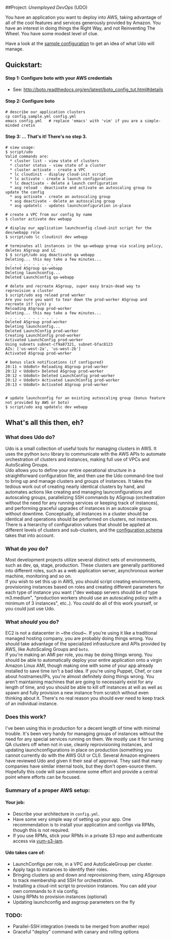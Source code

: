 ##Project: *Unemployed DevOps* (UDO)

You have an application you want to deploy into AWS, taking advantage of all of the cool features and services generously provided by Amazon. You have an interest in doing things the Right Way, and not Reinventing The Wheel. You have some modest level of clue.

Have a look at the [sample configuration](config.sample.yml) to get an idea of what Udo
will manage.

## Quickstart:  

#### Step 1: Configure boto with your AWS credentials
* See: http://boto.readthedocs.org/en/latest/boto_config_tut.html#details

#### Step 2: Configure boto
```
# describe our application clusters
cp config.sample.yml config.yml
emacs config.yml   # replace 'emacs' with 'vim' if you are a simple-minded cretin
```

#### Step 3: ... That's it! There's no step 3.
```
# view usage:
$ script/udo
Valid commands are:
  * cluster list - view state of clusters
  * cluster status - view state of a cluster
  * cluster activate - create a VPC
  * lc cloudinit - display cloud-init script
  * lc activate - create a launch configuration
  * lc deactivate - delete a launch configuration
  * asg reload - deactivate and activate an autoscaling group to update the config
  * asg activate - create an autoscaling group
  * asg deactivate - delete an autoscaling group
  * asg updatelc - updates launchconfiguration in-place

# create a VPC from our config by name
$ cluster activate dev webapp

# display our application launchconfig cloud-init script for the dev/webapp role
$ script/udo lc cloudinit dev webapp   

# terminates all instances in the qa-webapp group via scaling policy, deletes ASgroup and LC
$ $ script/udo asg deactivate qa webapp
Deleting... this may take a few minutes...
. . . . . . . . . . . .
Deleted ASgroup qa-webapp
Deleting launchconfig...
Deleted LaunchConfig qa-webapp

# delete and recreate ASgroup, super easy brain-dead way to reprovision a cluster
$ script/udo asg reload prod worker
Are you sure you want to tear down the prod-worker ASgroup and recreate it? (y/n) y
Reloading ASgroup prod-worker
Deleting... this may take a few minutes...
. . . . . . . . . . . . 
Deleted ASgroup prod-worker
Deleting launchconfig...
Deleted LaunchConfig prod-worker
Creating LaunchConfig prod-worker
Activated LaunchConfig prod-worker
Using subnets subnet-cf9a87321, subnet-bfac8123
AZs: ['us-west-2a', 'us-west-2b']
Activated ASgroup prod-worker

# bonus slack notifications (if configured)
20:11 < UdoBot> Reloading ASgroup prod-worker
20:12 < UdoBot> Deleted ASgroup prod-worker
20:12 < UdoBot> Deleted LaunchConfig prod-worker
20:12 < UdoBot> Activated LaunchConfig prod-worker
20:13 < UdoBot> Activated ASgroup prod-worker


# update launchconfig for an existing autoscaling group (bonus feature not provided by AWS or boto)
$ script/udo asg updatelc dev webapp
```


## What's all this then, eh?

### What does Udo do?
Udo is a small collection of useful tools for managing clusters in AWS. It uses the python `boto` library to communicate with the AWS APIs to automate orchestration of clusters and instances, making full use of VPCs and AutoScaling Groups.  
Udo allows you to define your entire operational structure in a straightforward configuration file, and then use the Udo command-line tool to bring up and manage clusters and groups of instances. It takes the tedious work out of creating nearly identical clusters by hand, and automates actions like creating and managing launconfigurations and autoscaling groups, parallelizing SSH commands by ASgroup (orchestration without the need for any running services or keeping track of instances), and performing graceful upgrades of instances in an autoscale group without downtime.
Conceptually, all instances in a cluster should be identical and operations should be performed on clusters, not instances. There is a hierarchy of configuration values that should be applied at different levels of clusters and sub-clusters, and the [configuration schema](config.sample.yml) takes that into account.


### What do _you_ do?
Most development projects utilize several distinct sets of environments, such as dev, qa, stage, production. These clusters are generally partitioned into different roles, such as a web application server, asynchronous worker machine, monitoring and so on.  
If you wish to set this up in AWS, you should script creating environments, provisioning instances based on roles and creating different parameters for each type of instance you want ("dev webapp servers should be of type m3.medium", "production workers should use an autoscaling policy with a minimum of 3 instances", etc..).
You *could* do all of this work yourself, or you could just use Udo.

### What _should_ you do?
EC2 is not a datacenter in ~the cloud~. If you're using it like a traditional managed hosting company, you are probably doing things wrong. You should take advantage of the specialized infrastucture and APIs provided by AWS, like AutoScaling Groups and `boto`.  
If you're making an AMI per role, you may be doing things wrong. You should be able to automatically deploy your entire application onto a virgin Amazon Linux AMI, though making one with some of your app already installed to save time isn't a bad idea.
If you're using Puppet, Chef, or care about hostnames/IPs, you're almost definitely doing things wrong. You aren't maintaining machines that are going to necessairly exist for any length of time, and you should be able to kill off instances at will as well as spawn and fully provision a new instance from scratch without even thinking about it. There's no real reason you should ever need to keep track of an individual instance. 

### Does this work?
I've been using this in production for a decent length of time with minimal trouble. It's been very handy for managing groups of instances without the need for any special services running on them. We mostly use it for turning QA clusters off when not in use, cleanly reprovisioning instances, and updating launchconfigurations in place on production (something you cannot currently do with the AWS GUI or CLI). 
Several Amazon engineers have reviewed Udo and given it their seal of approval. They said that many companies have similar internal tools, but they don't open-source them. Hopefully this code will save someone some effort and provide a central point where efforts can be focused. 


### Summary of a proper AWS setup:

#### Your job:
- Describe your architecture in `config.yml`.
- Have some very simple way of setting up your app. One recommendation is to install your application and configs via RPMs, though this is not required.
- If you use RPMs, stick your RPMs in a private S3 repo and authenticate access via [yum-s3-iam](https://github.com/seporaitis/yum-s3-iam).

#### Udo takes care of:
- LaunchConfigs per role, in a VPC and AutoScaleGroup per cluster.
- Apply tags to instances to identify their roles.
- Bringing clusters up and down and reprovisioning them, using ASgroups to track membership and SSH for orchestration.
- Installing a cloud-init script to provision instances. You can add your own commands to it via config.
- Using RPMs to provision instances (optional)
- Updating launchconfig and asgroup parameters on the fly


### TODO:
* Parallel-SSH integration (needs to be merged from another repo)
* Graceful "deploy" command with canary and rolling options


